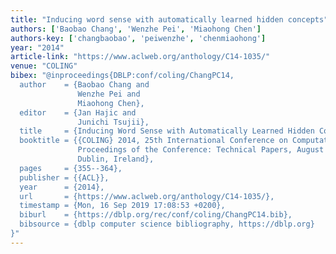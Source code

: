 ```yaml
---
title: "Inducing word sense with automatically learned hidden concepts"
authors: ['Baobao Chang', 'Wenzhe Pei', 'Miaohong Chen']
authors-key: ['changbaobao', 'peiwenzhe', 'chenmiaohong']
year: "2014"
article-link: "https://www.aclweb.org/anthology/C14-1035/"
venue: "COLING"
bibex: "@inproceedings{DBLP:conf/coling/ChangPC14,
  author    = {Baobao Chang and
               Wenzhe Pei and
               Miaohong Chen},
  editor    = {Jan Hajic and
               Junichi Tsujii},
  title     = {Inducing Word Sense with Automatically Learned Hidden Concepts},
  booktitle = {{COLING} 2014, 25th International Conference on Computational Linguistics,
               Proceedings of the Conference: Technical Papers, August 23-29, 2014,
               Dublin, Ireland},
  pages     = {355--364},
  publisher = {{ACL}},
  year      = {2014},
  url       = {https://www.aclweb.org/anthology/C14-1035/},
  timestamp = {Mon, 16 Sep 2019 17:08:53 +0200},
  biburl    = {https://dblp.org/rec/conf/coling/ChangPC14.bib},
  bibsource = {dblp computer science bibliography, https://dblp.org}
}"
---
```

